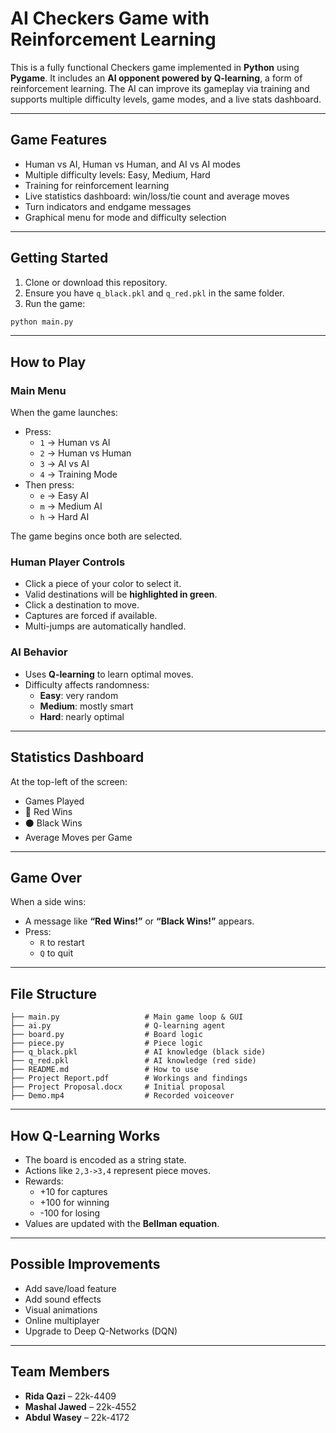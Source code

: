 # AI Checkers Game with Reinforcement Learning

This is a fully functional Checkers game implemented in **Python** using **Pygame**. It includes an **AI opponent powered by Q-learning**, a form of reinforcement learning. The AI can improve its gameplay via training and supports multiple difficulty levels, game modes, and a live stats dashboard.

---

## Game Features

- Human vs AI, Human vs Human, and AI vs AI modes  
- Multiple difficulty levels: Easy, Medium, Hard  
- Training for reinforcement learning  
- Live statistics dashboard: win/loss/tie count and average moves  
- Turn indicators and endgame messages  
- Graphical menu for mode and difficulty selection

---

## Getting Started

1. Clone or download this repository.
2. Ensure you have `q_black.pkl` and `q_red.pkl` in the same folder.
3. Run the game:

```bash
python main.py
```

---

## How to Play

### Main Menu
When the game launches:

- Press:
  - `1` → Human vs AI
  - `2` → Human vs Human
  - `3` → AI vs AI
  - `4` → Training Mode
- Then press:
  - `e` → Easy AI
  - `m` → Medium AI
  - `h` → Hard AI

The game begins once both are selected.

### Human Player Controls

- Click a piece of your color to select it.
- Valid destinations will be **highlighted in green**.
- Click a destination to move.
- Captures are forced if available.
- Multi-jumps are automatically handled.

### AI Behavior

- Uses **Q-learning** to learn optimal moves.
- Difficulty affects randomness:
  - **Easy**: very random
  - **Medium**: mostly smart
  - **Hard**: nearly optimal

---

## Statistics Dashboard

At the top-left of the screen:
- Games Played  
- 🔴 Red Wins  
- ⚫ Black Wins  
- Average Moves per Game

---

## Game Over

When a side wins:

- A message like **“Red Wins!”** or **“Black Wins!”** appears.
- Press:
  - `R` to restart
  - `Q` to quit

---

## File Structure

```
├── main.py                   # Main game loop & GUI
├── ai.py                     # Q-learning agent
├── board.py                  # Board logic
├── piece.py                  # Piece logic
├── q_black.pkl               # AI knowledge (black side)
├── q_red.pkl                 # AI knowledge (red side)
├── README.md                 # How to use
├── Project Report.pdf        # Workings and findings
├── Project Proposal.docx     # Initial proposal 
├── Demo.mp4                  # Recorded voiceover 
```

---

## How Q-Learning Works

- The board is encoded as a string state.
- Actions like `2,3->3,4` represent piece moves.
- Rewards:
  - +10 for captures
  - +100 for winning
  - -100 for losing
- Values are updated with the **Bellman equation**.

---

## Possible Improvements

- Add save/load feature  
- Add sound effects  
- Visual animations  
- Online multiplayer  
- Upgrade to Deep Q-Networks (DQN)

---

## Team Members

- **Rida Qazi** – 22k-4409  
- **Mashal Jawed** – 22k-4552  
- **Abdul Wasey** – 22k-4172  
